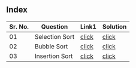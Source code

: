 ## Index
Sr. No. | Question | Link1 | Solution
---|---|---|---
01 | Selection Sort | [click](https://practice.geeksforgeeks.org/problems/selection-sort/1?utm_source=youtube&utm_medium=collab_striver_ytdescription&utm_campaign=selection-sort) | [click](./Solutions/SelectionSort.java) 
02 | Bubble Sort | [click](https://practice.geeksforgeeks.org/problems/bubble-sort/1?utm_source=youtube&utm_medium=collab_striver_ytdescription&utm_campaign=bubble-sort) | [click](./Solutions/BubbleSort.java)
03 | Insertion Sort | [click](https://practice.geeksforgeeks.org/problems/insertion-sort/0?category[]=Algorithms&page=1&query=category[]Algorithmspage1&utm_source=youtube&utm_medium=collab_striver_ytdescription&utm_campaign=insertion-sort)|[click](./Solutions/InsertionSort.java)